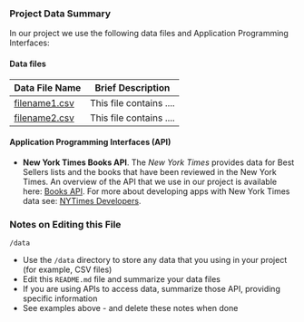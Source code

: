 ### Project Data Summary 

In our project we use the following data files and Application Programming Interfaces:

#### Data files 
|Data File Name | Brief Description|
|---------------| -----------------|
|[filename1.csv](./filename1.csv) | This file contains .... 
|[filename2.csv](./filename2.csv) | This file contains .... 

#### Application Programming Interfaces (API)

* **New York Times Books API**. The _New York Times_ provides data for Best
Sellers lists and the books that have been reviewed in the New York Times. An overview of the API that we use in our project is available here: [Books API](https://developer.nytimes.com/docs/books-product/1/overview). For more about developing apps with New York Times data see: [NYTimes Developers](https://developer.nytimes.com/).

### Notes on Editing this File
`/data`

* Use the `/data` directory to store any data that you using in your project (for example, CSV files)
* Edit this `README.md` file and summarize your data files
* If you are using APIs to access data, summarize those API, providing specific information
* See examples above - and delete these notes when done
